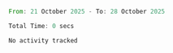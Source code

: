 <!--START_SECTION:waka-->

```rust
From: 21 October 2025 - To: 28 October 2025

Total Time: 0 secs

No activity tracked
```

<!--END_SECTION:waka-->
